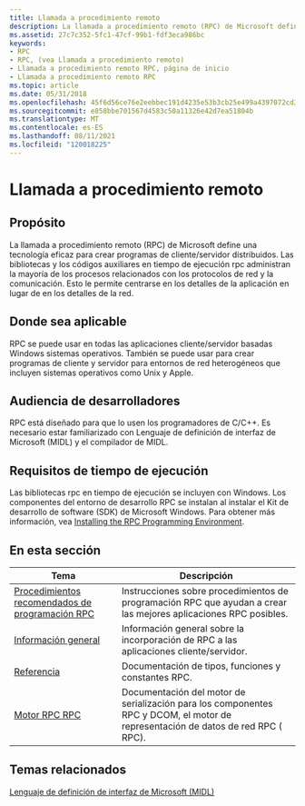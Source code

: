 ```yaml
---
title: Llamada a procedimiento remoto
description: La llamada a procedimiento remoto (RPC) de Microsoft define una tecnología eficaz para crear programas de cliente/servidor distribuidos.
ms.assetid: 27c7c352-5fc1-47cf-99b1-fdf3eca986bc
keywords:
- RPC
- RPC, (vea Llamada a procedimiento remoto)
- Llamada a procedimiento remoto RPC, página de inicio
- Llamada a procedimiento remoto RPC
ms.topic: article
ms.date: 05/31/2018
ms.openlocfilehash: 45f6d56ce76e2eebbec191d4235e53b3cb25e499a4397072cd369e02535757cf
ms.sourcegitcommit: e858bbe701567d4583c50a11326e42d7ea51804b
ms.translationtype: MT
ms.contentlocale: es-ES
ms.lasthandoff: 08/11/2021
ms.locfileid: "120018225"
---
```

# <a name="remote-procedure-call"></a>Llamada a procedimiento remoto

## <a name="purpose"></a>Propósito

La llamada a procedimiento remoto (RPC) de Microsoft define una tecnología eficaz para crear programas de cliente/servidor distribuidos. Las bibliotecas y los códigos auxiliares en tiempo de ejecución rpc administran la mayoría de los procesos relacionados con los protocolos de red y la comunicación. Esto le permite centrarse en los detalles de la aplicación en lugar de en los detalles de la red.

## <a name="where-applicable"></a>Donde sea aplicable

RPC se puede usar en todas las aplicaciones cliente/servidor basadas Windows sistemas operativos. También se puede usar para crear programas de cliente y servidor para entornos de red heterogéneos que incluyen sistemas operativos como Unix y Apple.

## <a name="developer-audience"></a>Audiencia de desarrolladores

RPC está diseñado para que lo usen los programadores de C/C++. Es necesario estar familiarizado con Lenguaje de definición de interfaz de Microsoft (MIDL) y el compilador de MIDL.

## <a name="run-time-requirements"></a>Requisitos de tiempo de ejecución

Las bibliotecas rpc en tiempo de ejecución se incluyen con Windows. Los componentes del entorno de desarrollo RPC se instalan al instalar el Kit de desarrollo de software (SDK) de Microsoft Windows. Para obtener más información, vea [Installing the RPC Programming Environment](installing-the-rpc-programming-environment.md).

## <a name="in-this-section"></a>En esta sección



| Tema                                                                           | Descripción                                                                                                                      |
|---------------------------------------------------------------------------------|----------------------------------------------------------------------------------------------------------------------------------|
| [Procedimientos recomendados de programación RPC](best-rpc-programming-practices.md)<br/> | Instrucciones sobre procedimientos de programación RPC que ayudan a crear las mejores aplicaciones RPC posibles.<br/>                            |
| [Información general](overviews.md)<br/>                                            | Información general sobre la incorporación de RPC a las aplicaciones cliente/servidor.<br/>                                     |
| [Referencia](reference.md)<br/>                                           | Documentación de tipos, funciones y constantes RPC.<br/>                                                                 |
| [Motor RPC RPC](rpc-ndr-engine.md)<br/>                                 | Documentación del motor de serialización para los componentes RPC y DCOM, el motor de representación de datos de red RPC ( RPC).<br/> |



 

## <a name="related-topics"></a>Temas relacionados

<dl> <dt>

[Lenguaje de definición de interfaz de Microsoft (MIDL)](/windows/desktop/Midl/midl-start-page)
</dt> </dl>

 

